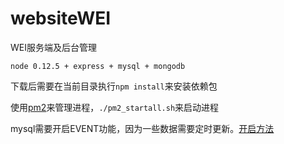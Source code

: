 # websiteWEI
WEI服务端及后台管理

`node 0.12.5 + express + mysql + mongodb`

下载后需要在当前目录执行`npm install`来安装依赖包

使用[pm2](https://github.com/Unitech/PM2)来管理进程，`./pm2_startall.sh`来启动进程

mysql需要开启EVENT功能，因为一些数据需要定时更新。[开启方法](http://liu346435400.iteye.com/blog/1575299)
